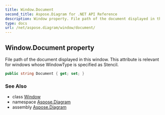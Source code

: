```yaml
---
title: Window.Document
second_title: Aspose.Diagram for .NET API Reference
description: Window property. File path of the document displayed in this window. This attribute is relevant for windows whose WindowType is specified as Stencil
type: docs
url: /net/aspose.diagram/window/document/
---
```

## Window.Document property

File path of the document displayed in this window. This attribute is relevant for windows whose WindowType is specified as Stencil.

```csharp
public string Document { get; set; }
```

### See Also

* class [Window](../)
* namespace [Aspose.Diagram](../../window/)
* assembly [Aspose.Diagram](../../../)


